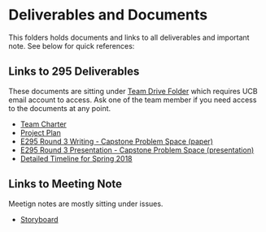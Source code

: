 # Deliverables and Documents
This folders holds documents and links to all deliverables and important note. See below for quick references:

## Links to 295 Deliverables
These documents are sitting under [Team Drive Folder](https://drive.google.com/drive/u/1/folders/0B_5NGlbDuQu5N1doMU0xdUZCRU0) which requires UCB email account to access. Ask one of the team member if you need access to the documents at any point.<br />
 - [Team Charter](https://docs.google.com/document/d/1x9TZCoNzMOKakj9dYrj2nLh4fMP2wBTqcck1SRMgVwU/edit) <br />
 - [Project Plan](https://docs.google.com/document/d/1DMkskv_KecEGFEBNWty32g4zq_XHTv5BNQS4Gj2nZus/edit) <br />
 - [E295 Round 3 Writing - Capstone Problem Space (paper)](https://docs.google.com/document/d/1ceHCXGE1-apYXRMp1TOplRyBTT0powtpRWBqebFccz8/edit)
 - [E295 Round 3 Presentation - Capstone Problem Space (presentation)](https://docs.google.com/presentation/d/1K1sIbVlDni3jeicJxFmDAPUR4sEQwHSaM9Ef-U_PPi4/edit)
 - [Detailed Timeline for Spring 2018](https://docs.google.com/document/d/1K_zdnjVG5Z8NAvj3EtiplYYQzWzQ4KstHcY_ifEXS1Y/edit)

## Links to Meeting Note
Meetign notes are mostly sitting under issues.
 - [Storyboard](https://github.com/vivianbuan/Search-Engine-for-Software/issues/10)
